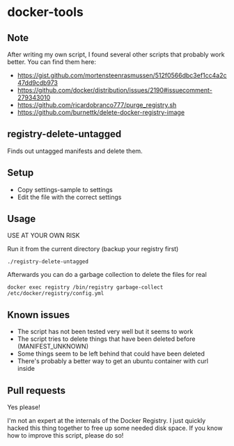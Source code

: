 # docker-tools

## Note

After writing my own script, I found several other scripts that probably work better. You can find them here:

* https://gist.github.com/mortensteenrasmussen/512f0566dbc3ef1cc4a2c47dd9cdb973
* https://github.com/docker/distribution/issues/2190#issuecomment-279343010
* https://github.com/ricardobranco777/purge_registry.sh
* https://github.com/burnettk/delete-docker-registry-image

## registry-delete-untagged

Finds out untagged manifests and delete them.


## Setup

* Copy settings-sample to settings
* Edit the file with the correct settings


## Usage

USE AT YOUR OWN RISK

Run it from the current directory (backup your registry first)

    ./registry-delete-untagged
    
Afterwards you can do a garbage collection to delete the files for real

    docker exec registry /bin/registry garbage-collect /etc/docker/registry/config.yml
    
    
## Known issues

* The script has not been tested very well but it seems to work
* The script tries to delete things that have been deleted before (MANIFEST_UNKNOWN)
* Some things seem to be left behind that could have been deleted
* There's probably a better way to get an ubuntu container with curl inside


## Pull requests

Yes please!

I'm not an expert at the internals of the Docker Registry.
I just quickly hacked this thing together to free up some needed disk space.
If you know how to improve this script, please do so!
